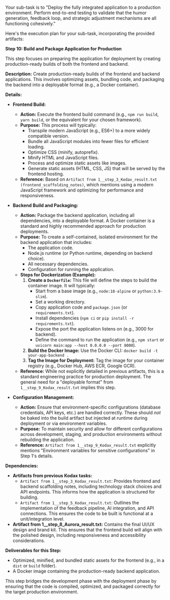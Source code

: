 Your sub-task is to "Deploy the fully integrated application to a production environment. Perform end-to-end testing to validate that the humor generation, feedback loop, and strategic adjustment mechanisms are all functioning cohesively."

Here's the execution plan for your sub-task, incorporating the provided artifacts:

**Step 10: Build and Package Application for Production**

This step focuses on preparing the application for deployment by creating production-ready builds of both the frontend and backend.

**Description:**
Create production-ready builds of the frontend and backend applications. This involves optimizing assets, bundling code, and packaging the backend into a deployable format (e.g., a Docker container).

**Details:**

*   **Frontend Build:**
    *   **Action:** Execute the frontend build command (e.g., `npm run build`, `yarn build`, or the equivalent for your chosen framework).
    *   **Purpose:** This process will typically:
        *   Transpile modern JavaScript (e.g., ES6+) to a more widely compatible version.
        *   Bundle all JavaScript modules into fewer files for efficient loading.
        *   Optimize CSS (minify, autoprefix).
        *   Minify HTML and JavaScript files.
        *   Process and optimize static assets like images.
        *   Generate static assets (HTML, CSS, JS) that will be served by the frontend hosting.
    *   **Reference:** Based on `Artifact from 1__step_3_Kodax_result.txt (frontend_scaffolding_notes)`, which mentions using a modern JavaScript framework and optimizing for performance and responsiveness.

*   **Backend Build and Packaging:**
    *   **Action:** Package the backend application, including all dependencies, into a deployable format. A Docker container is a standard and highly recommended approach for production deployments.
    *   **Purpose:** To create a self-contained, isolated environment for the backend application that includes:
        *   The application code.
        *   Node.js runtime (or Python runtime, depending on backend choice).
        *   All necessary dependencies.
        *   Configuration for running the application.
    *   **Steps for Dockerization (Example):**
        1.  **Create a `Dockerfile`:** This file will define the steps to build the container image. It will typically:
            *   Start from a base image (e.g., `node:18-alpine` or `python:3.9-slim`).
            *   Set a working directory.
            *   Copy application code and `package.json` (or `requirements.txt`).
            *   Install dependencies (`npm ci` or `pip install -r requirements.txt`).
            *   Expose the port the application listens on (e.g., 3000 for backend).
            *   Define the command to run the application (e.g., `npm start` or `uvicorn main:app --host 0.0.0.0 --port 8000`).
        2.  **Build the Docker Image:** Use the Docker CLI: `docker build -t your-app-backend .`
        3.  **Tag the Image for Deployment:** Tag the image for your container registry (e.g., Docker Hub, AWS ECR, Google GCR).
    *   **Reference:** While not explicitly detailed in previous artifacts, this is a standard engineering practice for production deployment. The general need for a "deployable format" from `1__step_9_Kodax_result.txt` implies this step.

*   **Configuration Management:**
    *   **Action:** Ensure that environment-specific configurations (database credentials, API keys, etc.) are handled correctly. These should *not* be baked into the build artifact but injected at runtime during deployment or via environment variables.
    *   **Purpose:** To maintain security and allow for different configurations across development, staging, and production environments without rebuilding the application.
    *   **Reference:** `Artifact from 1__step_9_Kodax_result.txt` explicitly mentions "Environment variables for sensitive configurations" in Step 1's details.

**Dependencies:**

*   **Artifacts from previous Kodax tasks:**
    *   `Artifact from 1__step_3_Kodax_result.txt`: Provides frontend and backend scaffolding notes, including technology stack choices and API endpoints. This informs how the application is structured for building.
    *   `Artifact from 1__step_5_Kodax_result.txt`: Outlines the implementation of the feedback pipeline, AI integration, and API connections. This ensures the code to be built is functional at a unit/integration level.
*   **Artifact from 1__step_8_Aurora_result.txt:** Contains the final UI/UX design and brand kit. This ensures that the frontend build will align with the polished design, including responsiveness and accessibility considerations.

**Deliverables for this Step:**

*   Optimized, minified, and bundled static assets for the frontend (e.g., in a `dist` or `build` folder).
*   A Docker image containing the production-ready backend application.

This step bridges the development phase with the deployment phase by ensuring that the code is compiled, optimized, and packaged correctly for the target production environment.
